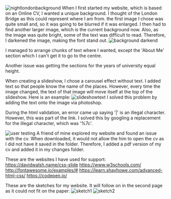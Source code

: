 ![nightlondonbackground](https://user-images.githubusercontent.com/25661816/33565703-c536603a-d915-11e7-86d4-a3310efa7f2e.jpg)
When I first started my website, which is based on an Online CV, I wanted a unique background. I thought of the London Bridge as this could represent where I am from. the first image I chose was quite small and, so it was going to be blurred if it was enlarged.
I then had to find another larger image, which is the current background now. Also, as the image was quite bright, some of the text was difficult to read. Therefore, I darkened the image, making the font stand out. ![background darkend](https://user-images.githubusercontent.com/25661816/33569928-26a964b8-d923-11e7-9009-9a30120320b1.jpg)

I managed to arrange chunks of text where I wanted, except the 'About Me' section which I can't get it to go to the centre.

Another issue was getting the sections for the years of university equal height.

When creating a slideshow, I chose a carousel effect without text. I added text so that people know the name of the places. However, every time the image changed, the text of that image will move itself at the top of the slideshow.
Here is an example:
![slideshowtext](https://user-images.githubusercontent.com/25661816/33853219-2286728a-deb5-11e7-860d-ae1e9ef5bf51.jpg)
I solved this problem by adding the text onto the image via photoshop.

During the html validation, an error came up saying '|' is an illegal character. However, this was part of the link. I solved this by googling a replacement for the illegal character, which was '%7c'.

![user testing](https://user-images.githubusercontent.com/25661816/34214778-5f9f8520-e59b-11e7-90f3-8e390b512018.jpg)
A friend of mine explored my website and found an issue with the cv. When downloaded, it would not allow the him to open the cv as I did not have it saved in the folder. Therefore, I added a pdf version of my cv and added it in my
changes folder.

These are the websites I have used for support:
https://davidwalsh.name/css-slide
https://www.w3schools.com/
http://fontawesome.io/examples/#
https://learn.shayhowe.com/advanced-html-css/
https://codepen.io/

These are the sketches for my website. It will follow on in the second page as it could not fit on the paper:
![sketch1](https://user-images.githubusercontent.com/25661816/34439334-07f55906-eca5-11e7-802b-cc50c255aef0.jpg)
![sketch2](https://user-images.githubusercontent.com/25661816/34439350-29d8d1b0-eca5-11e7-9399-229015949d11.jpg)
